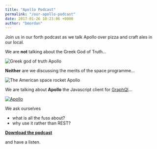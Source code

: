 ```yaml
---
title: "Apollo Podcast"
permalink: "/our-apollo-podcast"
date: 2017-01-26 10:23:06 +0000
author: "bmordan"
---
```

Join us in our forth podcast as we talk Apollo over pizza and craft ales in our local.

We are **not** talking about the Greek God of Truth...

![Greek god of truth Apollo](http://www.greekmythology.com/images/mythology/apollo_8.jpg)

**Neither** are we discussing the merits of the space programme...

![The American space rocket Apollo](http://www.collectspace.com/images/news-032812c.jpg)

We are talking about **Apollo** the Javascript client for [GraphQl](https://www.meteor.com/articles/what-is-graphql)...

[![Apollo](http://react-etc.net/files/2016-06/apollo.png)](http://www.apollodata.com/)

We ask ourselves

- what is all the fuss about?
- why use it rather than REST?

**[Download the podcast](https://ucarecdn.com/255a9009-753e-4728-92f8-4ba12c364fae/TABLEFLIP_podcast_004.mp3)**

and have a listen.

